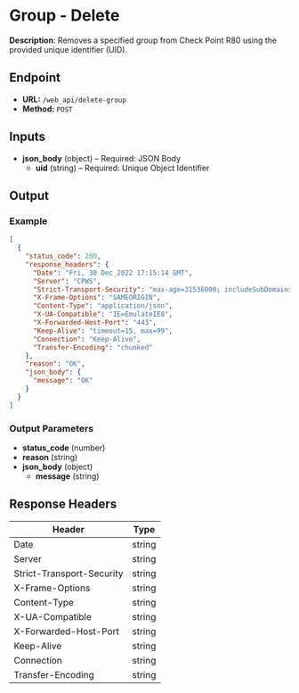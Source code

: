 # Group - Delete

**Description**: Removes a specified group from Check Point R80 using the provided unique identifier (UID).

## Endpoint

- **URL:** `/web_api/delete-group`
- **Method:** `POST`
## Inputs

- **json_body** (object) – Required: JSON Body
  - **uid** (string) – Required: Unique Object Identifier
## Output

### Example

```json
[
  {
    "status_code": 200,
    "response_headers": {
      "Date": "Fri, 30 Dec 2022 17:15:14 GMT",
      "Server": "CPWS",
      "Strict-Transport-Security": "max-age=31536000; includeSubDomains",
      "X-Frame-Options": "SAMEORIGIN",
      "Content-Type": "application/json",
      "X-UA-Compatible": "IE=EmulateIE8",
      "X-Forwarded-Host-Port": "443",
      "Keep-Alive": "timeout=15, max=99",
      "Connection": "Keep-Alive",
      "Transfer-Encoding": "chunked"
    },
    "reason": "OK",
    "json_body": {
      "message": "OK"
    }
  }
]
```
### Output Parameters

- **status_code** (number)
- **reason** (string)
- **json_body** (object)
  - **message** (string)
## Response Headers

| Header | Type |
|--------|------|
| Date | string |
| Server | string |
| Strict-Transport-Security | string |
| X-Frame-Options | string |
| Content-Type | string |
| X-UA-Compatible | string |
| X-Forwarded-Host-Port | string |
| Keep-Alive | string |
| Connection | string |
| Transfer-Encoding | string |